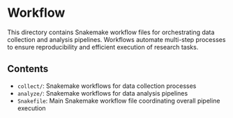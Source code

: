 # Workflow

This directory contains Snakemake workflow files for orchestrating data collection and analysis pipelines.
Workflows automate multi-step processes to ensure reproducibility and efficient execution of research tasks.

## Contents

- `collect/`: Snakemake workflows for data collection processes
- `analyze/`: Snakemake workflows for data analysis pipelines
- `Snakefile`: Main Snakemake workflow file coordinating overall pipeline execution
